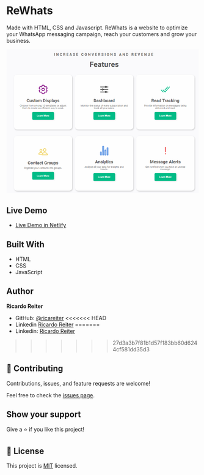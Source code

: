 # ReWhats

Made with HTML, CSS and Javascript. ReWhats is a website to optimize your WhatsApp messaging campaign, reach your customers and grow your business.

<p>
    <img src="assets/rewhatsimg.png" >
</p>

## Live Demo

- [Live Demo in Netlify](https://rewhats.netlify.app/)

## Built With

- HTML
- CSS
- JavaScript

## Author

**Ricardo Reiter**

- GitHub: [@ricareiter](https://github.com/ricareiter)
<<<<<<< HEAD
- Linkedin [Ricardo Reiter](https://www.linkedin.com/in/ricardoreiter/)
=======
- Linkedin: [Ricardo Reiter](https://www.linkedin.com/in/ricardoreiter/)
>>>>>>> 27d3a3b7f81b1d57f183bb60d6244cf581dd35d3

## 🤝 Contributing

Contributions, issues, and feature requests are welcome!

Feel free to check the [issues page](https://github.com/ricareiter/ReWhats/issues).

## Show your support

Give a ⭐️ if you like this project!

## 📝 License

This project is [MIT](./LICENSE) licensed.
